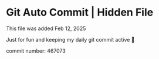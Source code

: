 # Git Auto Commit | Hidden File

This file was added Feb 12, 2025

Just for fun and keeping my daily git commit active 🤪

commit number: 467073
